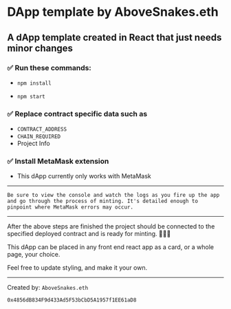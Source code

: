 # DApp template by AboveSnakes.eth

## A dApp template created in React that just needs minor changes
### ✅ Run these commands:

- `npm install`

- `npm start`

### ✅ Replace contract specific data such as 
- `CONTRACT_ADDRESS`
- `CHAIN_REQUIRED`
- Project Info

### ✅ Install MetaMask extension
- This dApp currently only works with MetaMask

---
```Be sure to view the console and watch the logs as you fire up the app and go through the process of minting. It's detailed enough to pinpoint where MetaMask errors may occur.```

---
After the above steps are finished the project should be connected to the specified deployed contract and is ready for minting. 🎉🎉🎉

This dApp can be placed in any front end react app as a card, or a whole page, your choice.

Feel free to update styling, and make it your own.

---

Created by: `AboveSnakes.eth`

`0x4856dB834F9d433Ad5F53bCbD5A1957f1EE61aD8`